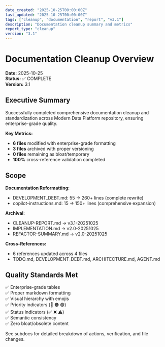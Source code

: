 ```yaml
---
date_created: "2025-10-25T00:00:00Z"
last_updated: "2025-10-25T00:00:00Z"
tags: ["cleanup", "documentation", "report", "v3.1"]
description: "Documentation cleanup summary and metrics"
report_type: "cleanup"
version: "3.1"
---
```

# Documentation Cleanup Overview

**Date:** 2025-10-25  
**Status:** ✅ COMPLETE  
**Version:** 3.1

## Executive Summary

Successfully completed comprehensive documentation cleanup and standardization across Modern Data Platform repository, ensuring enterprise-grade quality.

**Key Metrics:**
- **6 files** modified with enterprise-grade formatting
- **3 files** archived with proper versioning
- **0 files** remaining as bloat/temporary
- **100%** cross-reference validation completed

## Scope

**Documentation Reformatting:**
- DEVELOPMENT_DEBT.md: 55 → 260+ lines (complete rewrite)
- copilot-instructions.md: 15 → 150+ lines (comprehensive expansion)

**Archival:**
- CLEANUP-REPORT.md → v3.1-20251025
- IMPLEMENTATION.md → v2.0-20251025
- REFACTOR-SUMMARY.md → v2.0-20251025

**Cross-References:**
- 6 references updated across 4 files
- TODO.md, DEVELOPMENT_DEBT.md, ARCHITECTURE.md, AGENT.md

## Quality Standards Met

✅ Enterprise-grade tables  
✅ Proper markdown formatting  
✅ Visual hierarchy with emojis  
✅ Priority indicators (🔴 🟠 🟢)  
✅ Status indicators (✅ ❌ ⚠️)  
✅ Semantic consistency  
✅ Zero bloat/obsolete content

See subdocs for detailed breakdown of actions, verification, and file changes.
